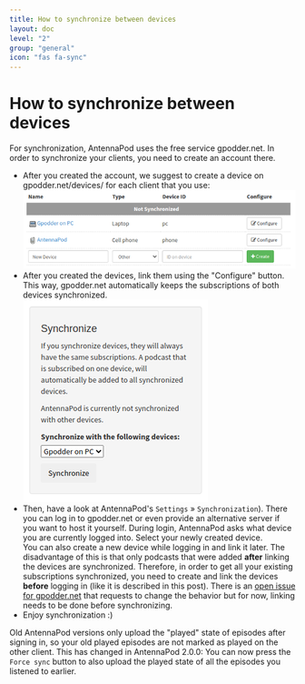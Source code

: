 ```yaml
---
title: How to synchronize between devices
layout: doc
level: "2"
group: "general"
icon: "fas fa-sync"
---
```


# How to synchronize between devices

For synchronization, AntennaPod uses the free service gpodder.net. In order to synchronize your clients, you need to create an account there.

- After you created the account, we suggest to create a device on gpodder.net/devices/ for each client that you use:  
  ![devices](/assets/images/documentation/gpodder-devices.png)
- After you created the devices, link them using the "Configure" button. This way, gpodder.net automatically keeps the subscriptions of both devices synchronized.  
  ![synchronize](/assets/images/documentation/gpodder-synchronize.png) 
- Then, have a look at AntennaPod's `Settings` » `Synchronization`). There you can log in to gpodder.net or even provide an alternative server if you want to host it yourself. During login, AntennaPod asks what device you are currently logged into. Select your newly created device.  
  You can also create a new device while logging in and link it later. The disadvantage of this is that only podcasts that were added **after** linking the devices are synchronized. Therefore, in order to get all your existing subscriptions synchronized, you need to create and link the devices **before** logging in (like it is described in this post). There is an [open issue for gpodder.net](https://github.com/gpodder/mygpo/issues/388) that requests to change the behavior but for now, linking needs to be done before synchronizing.
- Enjoy synchronization :)

Old AntennaPod versions only upload the "played" state of episodes after signing in, so your old played episodes are not marked as played on the other client. This has changed in AntennaPod 2.0.0: You can now press the `Force sync` button to also upload the played state of all the episodes you listened to earlier. 
